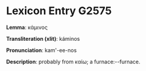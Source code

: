 # Lexicon Entry G2575

**Lemma**: κάμινος

**Transliteration (xlit)**: káminos

**Pronunciation**: kam'-ee-nos

**Description**:
probably from καίω; a furnace:--furnace.

